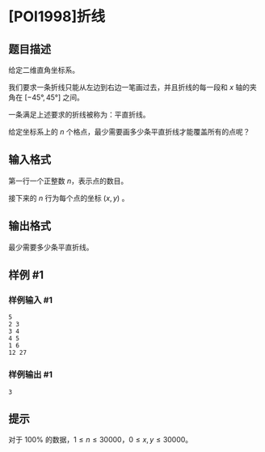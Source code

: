 # [POI1998]折线

## 题目描述

给定二维直角坐标系。

我们要求一条折线只能从左边到右边一笔画过去，并且折线的每一段和 $x$ 轴的夹角在 $[-45°, 45°]$ 之间。

一条满足上述要求的折线被称为：平直折线。

给定坐标系上的 $n$ 个格点，最少需要画多少条平直折线才能覆盖所有的点呢？

## 输入格式

第一行一个正整数 $n$，表示点的数目。

接下来的 $n$ 行为每个点的坐标 $(x, y)$ 。

## 输出格式

最少需要多少条平直折线。

## 样例 #1

### 样例输入 #1
```
5
2 3
3 4
4 5
1 6
12 27
```

### 样例输出 #1

```
3
```

## 提示

对于 $100\%$ 的数据，$1\le n\le30000$，$0\le x,y\le 30000$。
